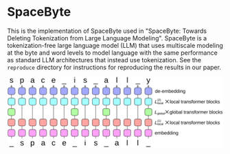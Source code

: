 # SpaceByte

This is the implementation of SpaceByte used in "SpaceByte: Towards Deleting Tokenization from Large Language Modeling".
SpaceByte is a tokenization-free large language model (LLM) that uses multiscale modeling at the byte and word levels to model language with the same performance as standard LLM architectures that instead use tokenization.
See the `reproduce` directory for instructions for reproducing the results in our paper.

![SpaceByte architecture schematic](spacebyte_figure.svg)
